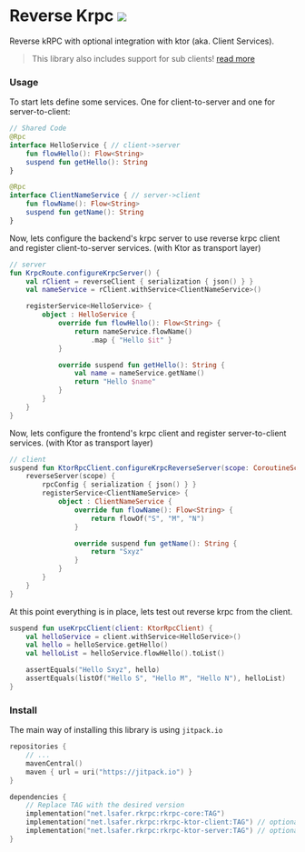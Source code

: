 # Reverse Krpc [![](https://jitpack.io/v/net.lsafer/rkrpc.svg)](https://jitpack.io/#net.lsafer/rkrpc)

Reverse kRPC with optional integration with ktor (aka. Client Services).

> This library also includes support for sub clients! [read more](./FRPC.md)

### Usage

To start lets define some services. One for client-to-server and one for server-to-client:

```kotlin
// Shared Code
@Rpc
interface HelloService { // client->server
    fun flowHello(): Flow<String>
    suspend fun getHello(): String
}

@Rpc
interface ClientNameService { // server->client
    fun flowName(): Flow<String>
    suspend fun getName(): String
}
```

Now, lets configure the backend's krpc server to use reverse krpc client
and register client-to-server services. (with Ktor as transport layer)

```kotlin
// server
fun KrpcRoute.configureKrpcServer() {
    val rClient = reverseClient { serialization { json() } }
    val nameService = rClient.withService<ClientNameService>()

    registerService<HelloService> {
        object : HelloService {
            override fun flowHello(): Flow<String> {
                return nameService.flowName()
                    .map { "Hello $it" }
            }

            override suspend fun getHello(): String {
                val name = nameService.getName()
                return "Hello $name"
            }
        }
    }
}
```

Now, lets configure the frontend's krpc client and register
server-to-client services. (with Ktor as transport layer)

```kotlin
// client
suspend fun KtorRpcClient.configureKrpcReverseServer(scope: CoroutineScope) {
    reverseServer(scope) {
        rpcConfig { serialization { json() } }
        registerService<ClientNameService> {
            object : ClientNameService {
                override fun flowName(): Flow<String> {
                    return flowOf("S", "M", "N")
                }

                override suspend fun getName(): String {
                    return "Sxyz"
                }
            }
        }
    }
}
```

At this point everything is in place, lets test out reverse krpc from the client.

```kotlin
suspend fun useKrpcClient(client: KtorRpcClient) {
    val helloService = client.withService<HelloService>()
    val hello = helloService.getHello()
    val helloList = helloService.flowHello().toList()

    assertEquals("Hello Sxyz", hello)
    assertEquals(listOf("Hello S", "Hello M", "Hello N"), helloList)
}
```

### Install

The main way of installing this library is
using `jitpack.io`

```kts
repositories {
    // ...
    mavenCentral()
    maven { url = uri("https://jitpack.io") }
}

dependencies {
    // Replace TAG with the desired version
    implementation("net.lsafer.rkrpc:rkrpc-core:TAG")
    implementation("net.lsafer.rkrpc:rkrpc-ktor-client:TAG") // optional
    implementation("net.lsafer.rkrpc:rkrpc-ktor-server:TAG") // optional
}
```

